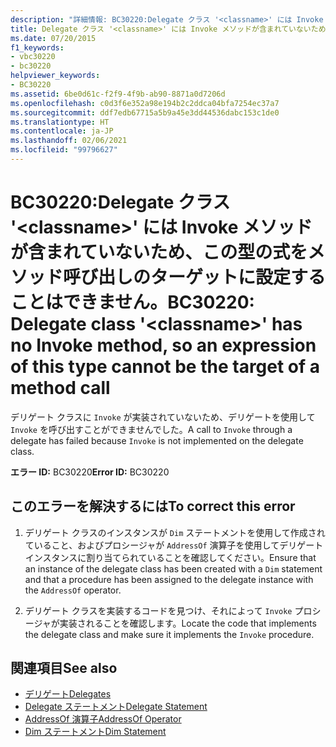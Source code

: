 ```yaml
---
description: "詳細情報: BC30220:Delegate クラス '<classname>' には Invoke メソッドが含まれていないため、この型の式をメソッド呼び出しのターゲットに設定することはできません。"
title: Delegate クラス '<classname>' には Invoke メソッドが含まれていないため、この型の式をメソッド呼び出しのターゲットに設定することはできません。
ms.date: 07/20/2015
f1_keywords:
- vbc30220
- bc30220
helpviewer_keywords:
- BC30220
ms.assetid: 6be0d61c-f2f9-4f9b-ab90-8871a0d7206d
ms.openlocfilehash: c0d3f6e352a98e194b2c2ddca04bfa7254ec37a7
ms.sourcegitcommit: ddf7edb67715a5b9a45e3dd44536dabc153c1de0
ms.translationtype: HT
ms.contentlocale: ja-JP
ms.lasthandoff: 02/06/2021
ms.locfileid: "99796627"
---
```

# <a name="bc30220-delegate-class-classname-has-no-invoke-method-so-an-expression-of-this-type-cannot-be-the-target-of-a-method-call"></a><span data-ttu-id="4ac31-103">BC30220:Delegate クラス '\<classname>' には Invoke メソッドが含まれていないため、この型の式をメソッド呼び出しのターゲットに設定することはできません。</span><span class="sxs-lookup"><span data-stu-id="4ac31-103">BC30220: Delegate class '\<classname>' has no Invoke method, so an expression of this type cannot be the target of a method call</span></span>

<span data-ttu-id="4ac31-104">デリゲート クラスに `Invoke` が実装されていないため、デリゲートを使用して `Invoke` を呼び出すことができませんでした。</span><span class="sxs-lookup"><span data-stu-id="4ac31-104">A call to `Invoke` through a delegate has failed because `Invoke` is not implemented on the delegate class.</span></span>

 <span data-ttu-id="4ac31-105">**エラー ID:** BC30220</span><span class="sxs-lookup"><span data-stu-id="4ac31-105">**Error ID:** BC30220</span></span>

## <a name="to-correct-this-error"></a><span data-ttu-id="4ac31-106">このエラーを解決するには</span><span class="sxs-lookup"><span data-stu-id="4ac31-106">To correct this error</span></span>

1. <span data-ttu-id="4ac31-107">デリゲート クラスのインスタンスが `Dim` ステートメントを使用して作成されていること、およびプロシージャが `AddressOf` 演算子を使用してデリゲート インスタンスに割り当てられていることを確認してください。</span><span class="sxs-lookup"><span data-stu-id="4ac31-107">Ensure that an instance of the delegate class has been created with a `Dim` statement and that a procedure has been assigned to the delegate instance with the `AddressOf` operator.</span></span>

2. <span data-ttu-id="4ac31-108">デリゲート クラスを実装するコードを見つけ、それによって `Invoke` プロシージャが実装されることを確認します。</span><span class="sxs-lookup"><span data-stu-id="4ac31-108">Locate the code that implements the delegate class and make sure it implements the `Invoke` procedure.</span></span>

## <a name="see-also"></a><span data-ttu-id="4ac31-109">関連項目</span><span class="sxs-lookup"><span data-stu-id="4ac31-109">See also</span></span>

- [<span data-ttu-id="4ac31-110">デリゲート</span><span class="sxs-lookup"><span data-stu-id="4ac31-110">Delegates</span></span>](../../programming-guide/language-features/delegates/index.md)
- [<span data-ttu-id="4ac31-111">Delegate ステートメント</span><span class="sxs-lookup"><span data-stu-id="4ac31-111">Delegate Statement</span></span>](../statements/delegate-statement.md)
- [<span data-ttu-id="4ac31-112">AddressOf 演算子</span><span class="sxs-lookup"><span data-stu-id="4ac31-112">AddressOf Operator</span></span>](../operators/addressof-operator.md)
- [<span data-ttu-id="4ac31-113">Dim ステートメント</span><span class="sxs-lookup"><span data-stu-id="4ac31-113">Dim Statement</span></span>](../statements/dim-statement.md)

